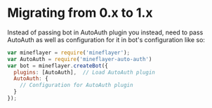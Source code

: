 # Migrating from 0.x to 1.x

Instead of passing bot in AutoAuth plugin you instead, need to pass AutoAuth as well as configuration for it in bot's configuration like so:

```javascript
var mineflayer = require('mineflayer');
var AutoAuth = require('mineflayer-auto-auth')
var bot = mineflayer.createBot({
  plugins: [AutoAuth],  // Load AutoAuth plugin
  AutoAuth: {
    // Configuration for AutoAuth plugin
  }
});
```
